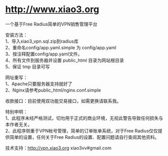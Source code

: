 http://www.xiao3.org
========

一个基于Free Radius简单的VPN销售管理平台

安装方法：<br />
1、导入xiao3_vpn.sql.zip到radius库<br />
2、重命名config/app.yaml.simple 为 config/app.yaml<br />
3、按注释配置config/app.yaml文件。<br />
4、所有文件到服务器并设置 public_html 目录为网站根目录<br />
5、保证 tmp 目录可写<br />

网址重写：<br />
1、Apache只要服务器支持就好了<br />
2、Nginx请参考public_html/nginx.conf.simple<br />

收款接口：目前使用双功能交易接口，如需更换请联系我。<br />

特别申明：<br />
1、此程序未经严格测试，切勿用于正式的商业环境，无视此警告导致任何损失与本作者无关。<br />
2、此程序侧重于VPN帐号管理，简单的订单账单系统，对于Free Radius仅仅提供简单的设置，任何关于Free Radius的设置、配置问题请自行查阅其他资料。<br />

技术支持：http://vpn.xiao3.org xiao3vv#gmail.com<br />


